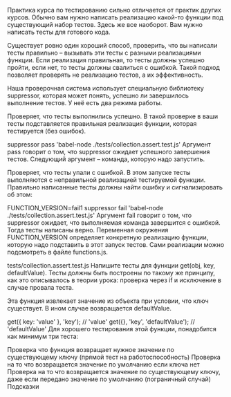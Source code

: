Практика курса по тестированию сильно отличается от практик других курсов. 
Обычно вам нужно написать реализацию какой-то функции под существующий набор тестов. 
Здесь же все наоборот. Вам нужно написать тесты для готового кода.

Существует ровно один хороший способ, проверить, что вы написали тесты правильно – вызывать эти тесты с разными 
реализациями функции. Если реализация правильная, то тесты должны успешно пройти, если нет, 
то тесты должны свалиться с ошибкой. Такой подход позволяет проверять не реализацию тестов, а их эффективность.

Наша проверочная система использует специальную библиотеку suppressor, которая может понять,
 успешно ли завершилось выполнение тестов. У неё есть два режима работы.

Проверяет, что тесты выполнились успешно. 
В такой проверке в ваши тесты подставляется правильная реализация функции, которая тестируется (без ошибок).

suppressor pass 'babel-node ./tests/collection.assert.test.js'
Аргумент pass говорит о том, что suppressor ожидает успешного завершения тестов. 
Следующий аргумент – команда, которую надо запустить.

Проверяет, что тесты упали с ошибкой. В этом запуске тесты выполняются с неправильной реализацией тестируемой функции. 
Правильно написанные тесты должны найти ошибку и сигнализировать об этом:

FUNCTION_VERSION=fail1 suppressor fail 'babel-node ./tests/collection.assert.test.js'
Аргумент fail говорит о том, что suppressor ожидает, что выполняемая команда завершится с ошибкой. 
Тогда тесты написаны верно. Переменная окружения FUNCTION_VERSION определяет конкретную реализацию функции, 
которую надо подставить в этот запуск тестов. Сами реализации можно подсмотреть в файле functions.js.

tests/collection.assert.test.js
Напишите тесты для функции get(obj, key, defaultValue). Тесты должны быть построены по такому же принципу, 
как это описывалось в теории урока: проверка через if и исключение в случае провала теста.

Эта функция извлекает значение из объекта при условии, что ключ существует. В ином случае возвращается defaultValue.

get({ key: 'value' }, 'key'); // 'value'
get({}, 'key', 'defaultValue'); // 'defaultValue'
Для хорошего тестирования этой функции, понадобится как минимум три теста:

Проверка что функция возвращает нужное значение по существующему ключу (прямой тест на работоспособность)
Проверка на то что возвращается значение по умолчанию если ключа нет
Проверка на то что возвращается значение по существующему ключу, даже если передано значение по умолчанию (пограничный случай)
Подсказки